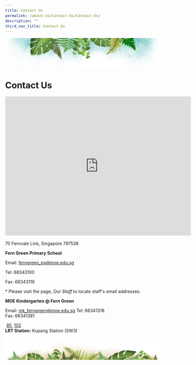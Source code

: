 ```yaml
---
title: Contact Us
permalink: /about-us/Contact-Us/Contact-Us/
description: ""
third_nav_title: Contact Us
---
```

![](/images/Banner.png)

# **Contact Us**

<iframe src="https://www.google.com/maps/embed?pb=!1m18!1m12!1m3!1d3988.6315148743797!2d103.8798637!3d1.3975315!2m3!1f0!2f0!3f0!3m2!1i1024!2i768!4f13.1!3m3!1m2!1s0x31da166566b2ae7d%3A0xdba4d363ef6aba18!2sFern%20Green%20Primary%20School!5e0!3m2!1sen!2ssg!4v1677038026869!5m2!1sen!2ssg" width="600" height="450" style="border:0;"></iframe>

70 Fernvale Link, Singapore 797538



<b>**Fern Green Primary School**</b>

Email: [ferngreen\_ps@moe.edu.sg](mailto:ferngreen_ps@moe.edu.sg)

Tel: 68343100

Fax: 68343116

\* Please visit the page, <i>Our Staff</i> to locate staff's email addresses.

<b>**MOE Kindergarten @ Fern Green**</b>

Email: mk_ferngreen@moe.edu.sg
Tel: 66341318  
Fax: 66341381

 [85](https://busrouter.sg/#/services/85), [102](https://busrouter.sg/#/services/102)  
<b>LRT Station:</b> Kupang Station (SW3)


![](/images/bg-bottom.png)